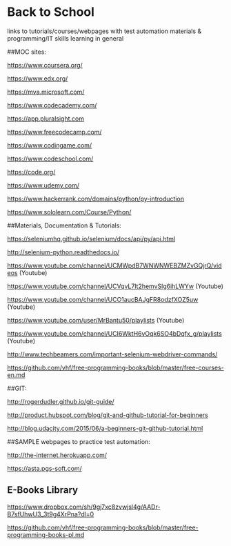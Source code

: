 # Back to School
links to tutorials/courses/webpages with test automation materials & programming/IT skills learning in general

##MOC sites:


https://www.coursera.org/

https://www.edx.org/

https://mva.microsoft.com/

https://www.codecademy.com/

https://app.pluralsight.com

https://www.freecodecamp.com/

https://www.codingame.com/

https://www.codeschool.com/

https://code.org/

https://www.udemy.com/

https://www.hackerrank.com/domains/python/py-introduction

https://www.sololearn.com/Course/Python/


##Materials, Documentation & Tutorials:

https://seleniumhq.github.io/selenium/docs/api/py/api.html

http://selenium-python.readthedocs.io/

https://www.youtube.com/channel/UCMWpdB7WNWNWEBZMZvGQjrQ/videos (Youtube)

https://www.youtube.com/channel/UCVqvL7lt2hemvSlg6ihLWYw (Youtube)

https://www.youtube.com/channel/UCO1aucBAJgFR8odzfXOZ5uw (Youtube)

https://www.youtube.com/user/MrBantu50/playlists (Youtube)

https://www.youtube.com/channel/UCI6WktH6vOqk6SO4bDqfx_g/playlists (Youtube)

http://www.techbeamers.com/important-selenium-webdriver-commands/


https://github.com/vhf/free-programming-books/blob/master/free-courses-en.md


##GIT:

http://rogerdudler.github.io/git-guide/

http://product.hubspot.com/blog/git-and-github-tutorial-for-beginners

http://blog.udacity.com/2015/06/a-beginners-git-github-tutorial.html



##SAMPLE webpages to practice test automation:

http://the-internet.herokuapp.com/

https://asta.pgs-soft.com/


## E-Books Library

https://www.dropbox.com/sh/9gj7xc8zvwjsl4g/AADr-B7sfUhwU3_3t9g4XrPna?dl=0

https://github.com/vhf/free-programming-books/blob/master/free-programming-books-pl.md
